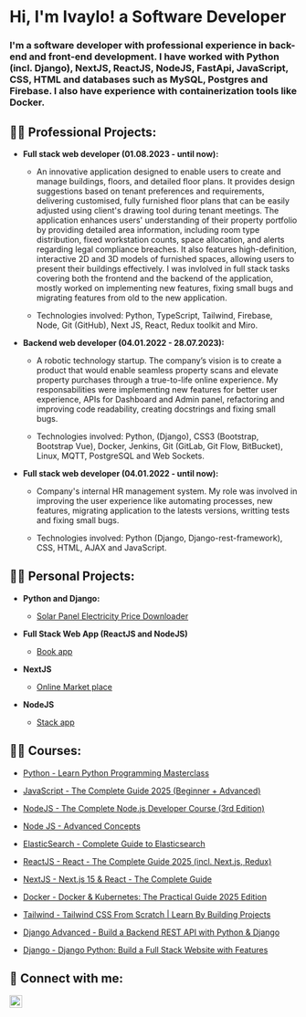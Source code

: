 <h1>Hi, I'm Ivaylo! a Software Developer</a></h1>

<h3>I'm a software developer with professional experience in back-end and front-end development. I have worked with Python (incl. Django), NextJS, ReactJS, NodeJS, FastApi, JavaScript, CSS, HTML and databases such as MySQL, Postgres and Firebase. I also have experience with containerization tools like Docker.
</h3>

<h2>👨‍💻 Professional Projects:</h2>

- <b>Full stack web developer (01.08.2023 - until now):</b>
  - An innovative application designed to enable users to create and manage buildings, floors, and detailed floor plans. It provides design suggestions based on tenant preferences and requirements, delivering customised, fully furnished floor plans that can be easily adjusted using client's drawing tool during tenant meetings. The application enhances users' understanding of their property portfolio by providing detailed area information, including room type distribution, fixed workstation counts, space allocation, and alerts regarding legal compliance breaches. It also features high-definition, interactive 2D and 3D models of furnished spaces, allowing users to present their buildings effectively. I was invlolved in full stack tasks covering both the frontend and the backend of the application, mostly worked on implementing new features, fixing small bugs and migrating features from old to the new application.
  
  - Technologies involved: Python, TypeScript, Tailwind, Firebase, Node, Git (GitHub), Next JS, React, Redux toolkit and Miro.
 
- <b>Backend web developer (04.01.2022 - 28.07.2023):</b>
  - A robotic technology startup. The company’s vision is to create a product that would enable seamless property scans and elevate property purchases through a true-to-life online experience. My responsabilities were implementing new features for better user experience, APIs for Dashboard and Admin panel, refactoring and improving code readability, creating docstrings and fixing small bugs.
 
  - Technologies involved: Python, (Django), CSS3 (Bootstrap, Bootstrap Vue), Docker, Jenkins, Git (GitLab, Git Flow, BitBucket), Linux, MQTT, PostgreSQL and Web Sockets.
 
- <b>Full stack web developer (04.01.2022 - until now):</b>
  - Company's internal HR management system. My role was involved in improving the user experience like automating processes, new features, migrating application to the latests versions, writting tests and fixing small bugs.
    
  - Technologies involved: Python (Django, Django-rest-framework), CSS, HTML, AJAX and JavaScript.
 
<h2>👨‍💻 Personal Projects:</h2>

- <b>Python and Django:</b>
  - [Solar Panel Electricity Price Downloader](https://github.com/ivaylobandrov/DjangoAdvancedProjectITIDO)

- <b>Full Stack Web App (ReactJS and NodeJS)</b>
  - [Book app](https://github.com/ivaylobandrov/ITIDONodeJSReact-Project)

- <b>NextJS</b>
  - [Online Market place](https://github.com/ivaylobandrov/OnlineMarketplaceItido)

- <b>NodeJS</b>
  - [Stack app](https://github.com/ivaylobandrov/StackNodeJsApp)

<h2>👨‍💻 Courses:</h2>

- [Python - Learn Python Programming Masterclass](https://www.udemy.com/course/python-the-complete-python-developer-course/?couponCode=ACCAGE0923)

- [JavaScript - The Complete Guide 2025 (Beginner + Advanced)](https://www.udemy.com/course/javascript-the-complete-guide-2020-beginner-advanced/?couponCode=ACCAGE0923)

- [NodeJS - The Complete Node.js Developer Course (3rd Edition)](https://www.udemy.com/course/the-complete-nodejs-developer-course-2/?couponCode=ACCAGE0923)

- [Node JS - Advanced Concepts](https://www.udemy.com/course/advanced-node-for-developers/learn/lecture/9646826?start=0#overview)

- [ElasticSearch - Complete Guide to Elasticsearch](https://www.udemy.com/course/elasticsearch-complete-guide/?couponCode=ACCAGE0923)

- [ReactJS - React - The Complete Guide 2025 (incl. Next.js, Redux)](https://www.udemy.com/course/react-the-complete-guide-incl-redux/learn/lecture/8231756?start=0#overview)

- [NextJS - Next.js 15 & React - The Complete Guide](https://www.udemy.com/course/nextjs-react-the-complete-guide/learn/lecture/41161466?start=0#overview)

- [Docker - Docker & Kubernetes: The Practical Guide 2025 Edition](https://www.udemy.com/course/docker-kubernetes-the-practical-guide/?couponCode=ACCAGE0923)

- [Tailwind - Tailwind CSS From Scratch | Learn By Building Projects](https://www.udemy.com/course/tailwind-from-scratch/?couponCode=ACCAGE0923)

- [Django Advanced - Build a Backend REST API with Python & Django](https://www.udemy.com/course/django-python-advanced/?couponCode=ACCAGE0923)

- [Django - Django Python: Build a Full Stack Website with Features](https://www.udemy.com/course/python-django-2021-complete-course/?couponCode=ACCAGE0923)

<h2> 🤳 Connect with me:</h2>

[<img align="left" alt="JoshMadakor | LinkedIn" width="22px" src="https://cdn.jsdelivr.net/npm/simple-icons@v3/icons/linkedin.svg" />][linkedin]

[linkedin]: https://www.linkedin.com/in/ivaylo-bandrov-7819ba1aa

<!--
**joshmadakor1/joshmadakor1** is a ✨ _special_ ✨ repository because its `README.md` (this file) appears on your GitHub profile.
